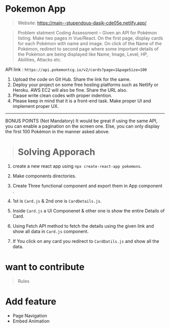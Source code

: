  # Pokemon App
 > Website: https://main--stupendous-dasik-cde05e.netlify.app/

 > Problem statment
 Coding Assessment –
Given an API for Pokémon listing. Make two pages in Vue/React. On the first page, display cards for each Pokémon with name and image. On click of the Name of the Pokémon, redirect to second page where some important details of the Pokémon are being displayed like Name, Image, Level, HP, Abilities, Attacks etc.

API link : `https://api.pokemontcg.io/v2/cards?page=1&pageSize=100`
1. Upload the code on Git Hub. Share the link for the same.
2. Deploy your project on some free hosting platforms such as Netlify or Heroku. AWS EC2 will also be fine. Share the URL also.
3. Please write clean codes with proper indention.
4. Please keep in mind that it is a front-end task. Make proper UI and implement proper UX.

____
BONUS POINTS (Not Mandatory)
It would be great if using the same API, you can enable a pagination on the screen one. Else, you can only display the first 100 Pokémon in the manner asked above.

> # Solving Apporach 

1. create a new react app using `npx create-react-app pokemons`.
2. Make components directories.
3. Create Three functional component and export them in App component .
4. 1st is `Card.js` &  2nd one is `CardDetails.js`.
5. Inside `Card.js` a UI Componenet & other one is show the entire Details of Card.
6. Using Fetch API method to fetch the details using the given link and show all data in `Card.js` component.

7. If You click on any card you redirect to `CardDatils.js` and show all the data.
# want to contribute
> Rules

# Add feature 
* Page Navigation
* Embed Animation
